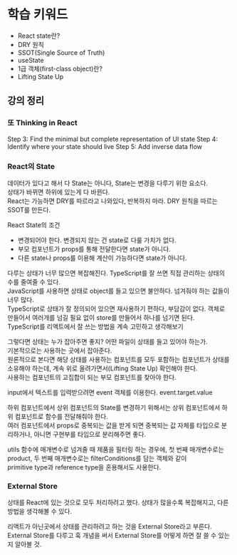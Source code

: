 # 학습 키워드

- React state란?
- DRY 원칙
- SSOT(Single Source of Truth)
- useState
- 1급 객체(first-class object)란?
- Lifting State Up

## 강의 정리

### 또 Thinking in React

Step 3: Find the minimal but complete representation of UI state
Step 4: Identify where your state should live
Step 5: Add inverse data flow

### React의 State

데이터가 있다고 해서 다 State는 아니다, State는 변경을 다루기 위한 요소다.  
상태가 바뀌면 하위에 있는게 다 바뀐다.  
React는 가능하면 DRY를 따르라고 나와있다, 반복하지 마라.
DRY 원칙을 따르는 SSOT를 만든다.

React State의 조건

- 변경되어야 한다. 변경되지 않는 건 state로 다룰 가치가 없다.
- 부모 컴포넌트가 props를 통해 전달한다면 state가 아니다.
- 다른 state나 props를 이용해 계산이 가능하다면 state가 아니다.

다루는 상태가 너무 많으면 복잡해진다. TypeScript를 잘 쓰면 직접 관리하는 상태의 수를 줄여줄 수 있다.  
JavaScript를 사용하면 상태로 object를 들고 있으면 불안하다. 넘겨줘야 하는 값들이 너무 많다.  
TypeScript로 상태가 잘 정의되어 있으면 재사용하기 편하다, 부담감이 없다. 객체로 만들어서 여러개를 넘길 필요 없이 store를 만들어서 하나를 넘기면 된다.  
TypeScript를 리액트에서 잘 쓰는 방법을 계속 고민하고 생각해보기

그렇다면 상태는 누가 잡아주면 좋지? 어떤 파일이 상태를 들고 있어야 하는가.  
기본적으로는 사용하는 곳에서 잡아준다.  
원론적으로 본다면 해당 상태를 사용하는 컴포넌트를 모두 포함하는 컴포넌트가 상태를 소유해야 하는데, 계속 위로 올려가면서(Lifting State Up) 확인해야 한다.  
사용하는 컴포넌트의 교집합이 되는 부모 컴포넌트를 찾아야 한다.

input에서 텍스트를 입력받으려면 event 객체를 이용한다. event.target.value

하위 컴포넌트에서 상위 컴포넌트의 State를 변경하기 위해서는 상위 컴포넌트에서 하위 컴포넌트로 함수를 전달해줘야 한다.  
여러 컴포넌트에서 props로 중복되는 값을 받게 되면 중복되는 값 자체를 타입으로 분리하거나, 아니면 구현부를 타입으로 분리해주면 좋다.

utils 함수에 매개변수로 넘겨줄 때 제품을 필터링 하는 경우에, 첫 번째 매개변수로는 product, 두 번째 매개변수로는 filterConditions를 담는 객체와 같이  
primitive type과 reference type을 혼용해서도 사용한다.

### External Store

상태를 React에 있는 것으로 모두 처리하려고 했다.
상태가 많을수록 복잡해지고, 다른 방법을 생각해볼 수 있다.

리액트가 아닌곳에서 상태를 관리하려고 하는 것을 External Store라고 부른다.
External Store를 다루고 훅 개념을 써서 External Store를 어떻게 하면 잘 쓸 수 있는지 알아볼 것.
